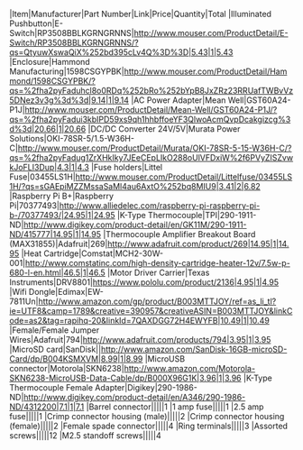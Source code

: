 |Item|Manufacturer|Part Number|Link|Price|Quantity|Total
|Illuminated Pushbutton|E-Switch|RP3508BBLKGRNGRNNS|http://www.mouser.com/ProductDetail/E-Switch/RP3508BBLKGRNGRNNS/?qs=QtyuwXswaQiX%252bd395cLv4Q%3D%3D|5.43|1|5.43
|Enclosure|Hammond Manufacturing|1598CSGYPBK|http://www.mouser.com/ProductDetail/Hammond/1598CSGYPBK/?qs=%2fha2pyFaduhcl8o0RDq%252bRo%252bYpB8JxZRz23RRUafTWBvVz5DNez3v3g%3d%3d|9.14|1|9.14
|AC Power Adapter|Mean Well|GST60A24-P1J|http://www.mouser.com/ProductDetail/Mean-Well/GST60A24-P1J/?qs=%2fha2pyFadui3kbIPD59xs9qh1hhbffoeYF3QlwoAcmQvpDcakgizcg%3d%3d|20.66|1|20.66
|DC/DC Converter 24V/5V|Murata Power Solutions|OKI-78SR-5/1.5-W36H-C|http://www.mouser.com/ProductDetail/Murata/OKI-78SR-5-15-W36H-C/?qs=%2fha2pyFadug1ZrXHkIky7JEeCEpLIkO288oUlVFDxiW%2f6PVyZISZvwkJoFLI3Dup|4.3|1|4.3
|Fuse holders|Littel Fuse|03455LS1H|http://www.mouser.com/ProductDetail/Littelfuse/03455LS1H/?qs=sGAEpiMZZMssaSaMl4au6AxtO%252bq8MIU9|3.41|2|6.82
|Raspberry Pi B+|Raspberry Pi|70377493|http://www.alliedelec.com/raspberry-pi-raspberry-pi-b-/70377493/|24.95|1|24.95
|K-Type Thermocouple|TPI|290-1911-ND|http://www.digikey.com/product-detail/en/GK11M/290-1911-ND/415777|14.95|1|14.95
|Thermocouple Amplifier Breakout Board (MAX31855)|Adafruit|269|http://www.adafruit.com/product/269|14.95|1|14.95
|Heat Cartridge|Comstat|MCH2-30W-001|http://www.comstatinc.com/high-density-cartridge-heater-12v/7.5w-p-680-l-en.html|46.5|1|46.5
|Motor Driver Carrier|Texas Instruments|DRV8801|https://www.pololu.com/product/2136|4.95|1|4.95
|Wifi Dongle|Edimax|EW-7811Un|http://www.amazon.com/gp/product/B003MTTJOY/ref=as_li_tl?ie=UTF8&camp=1789&creative=390957&creativeASIN=B003MTTJOY&linkCode=as2&tag=rapihq-20&linkId=7QAXDGG72H4EWYFB|10.49|1|10.49
|Female/Female Jumper Wires|Adafruit|794|http://www.adafruit.com/products/794|3.95|1|3.95
|MicroSD card|SanDisk||http://www.amazon.com/SanDisk-16GB-microSD-Card/dp/B004KSMXVM|8.99|1|8.99
|MicroUSB connector|Motorola|SKN6238|http://www.amazon.com/Motorola-SKN6238-MicroUSB-Data-Cable/dp/B000X96G1K|3.96|1|3.96
|K-Type Thermocouple Female Adapter|Digikey|290-1986-ND|http://www.digikey.com/product-detail/en/A346/290-1986-ND/4312200|7.1|1|7.1
|Barrel connector|||||1
|1 amp fuse|||||1
|2.5 amp fuse|||||1
|Crimp connector housing (male)|||||2
|Crimp connector housing (female)|||||2
|Female spade connector|||||4
|Ring terminals|||||3
|Assorted screws|||||12
|M2.5 standoff screws|||||4